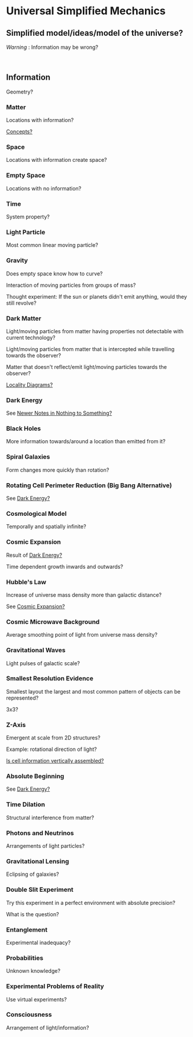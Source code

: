 # Universal Simplified Mechanics

## Simplified model/ideas/model of the universe?

*Warning* : Information may be wrong?

<br/>

## Information

Geometry?

### Matter

Locations with information?

[Concepts?](https://github.com/tboie/universal_phreak_generator?tab=readme-ov-file#system-mechanics-visualization)

### Space

Locations with information create space?

### Empty Space

Locations with no information?

### Time

System property?

### Light Particle

Most common linear moving particle?

### Gravity

Does empty space know how to curve?

Interaction of moving particles from groups of mass?

Thought experiment: If the sun or planets didn't emit anything, would they still revolve?

### Dark Matter

Light/moving particles from matter having properties not detectable with current technology?

Light/moving particles from matter that is intercepted while travelling towards the observer?

Matter that doesn't reflect/emit light/moving particles towards the observer?

[Locality Diagrams?](https://github.com/tboie/universal_phreak_generator?tab=readme-ov-file#system-mechanics-visualization)

### Dark Energy

See [Newer Notes in Nothing to Something?](https://github.com/tboie/universal_phreak_generator?tab=readme-ov-file#newer-notes)

### Black Holes

More information towards/around a location than emitted from it?

### Spiral Galaxies

Form changes more quickly than rotation?

### Rotating Cell Perimeter Reduction (Big Bang Alternative)

See [Dark Energy?](#dark-energy)

### Cosmological Model

Temporally and spatially infinite?

### Cosmic Expansion

Result of [Dark Energy?](#dark-energy)

Time dependent growth inwards and outwards?

### Hubble's Law

Increase of universe mass density more than galactic distance?

See [Cosmic Expansion?](#cosmic-expansion)

### Cosmic Microwave Background

Average smoothing point of light from universe mass density?

### Gravitational Waves

Light pulses of galactic scale?

### Smallest Resolution Evidence

Smallest layout the largest and most common pattern of objects can be represented?

3x3?

### Z-Axis

Emergent at scale from 2D structures?

Example: rotational direction of light?

[Is cell information vertically assembled?](https://github.com/tboie/universal_phreak_generator?tab=readme-ov-file#system-mechanics-visualization)

### Absolute Beginning

See [Dark Energy?](#dark-energy)

### Time Dilation

Structural interference from matter?

### Photons and Neutrinos

Arrangements of light particles?

### Gravitational Lensing

Eclipsing of galaxies?

### Double Slit Experiment

Try this experiment in a perfect environment with absolute precision?

What is the question?

### Entanglement

Experimental inadequacy?

### Probabilities

Unknown knowledge?

### Experimental Problems of Reality

Use virtual experiments?

### Consciousness

Arrangement of light/information?

